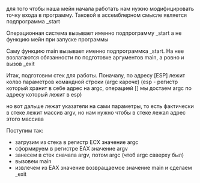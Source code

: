 для того чтобы наша мейн начала работать
нам нужно модифицировать точку входа
в программу. Таковой в ассемблерном смысле
является подпрограмма _start

Операционная система вызывает именно 
подпрограмму _start а не функцию мейн
при запуске программы

Саму функцию main вызывает именно подпрограммка
_start. На нее возлагаются обязанности
по подготовке аргументов main, а ровно и
вызов _exit

Итак, подготовим стек для работы.
Поначалу, по адресу [ESP] лежит
колво параметров командной строки (argc кароче)
(esp -  регистр который хранит в себе адрес на argc, операцией [] мы достаем argc по адресу который
лежит в esp)

но вот дальше лежат указатели на сами параметры,
то есть фактически в стеке лежит массив argv,
но нам нужно чтобы в стеке лежал адрес этого массива

Поступим так:
 - загрузим из стека в регистр ECX значение argc
 - сформируем в регистре EAX значение argv
 - занесем в стек сначала argv, потом argc (чтоб argc свверху был)
 - вызовем main
 - извлечем из EAX значение возвращаемое значение main и сделаем _exit 

